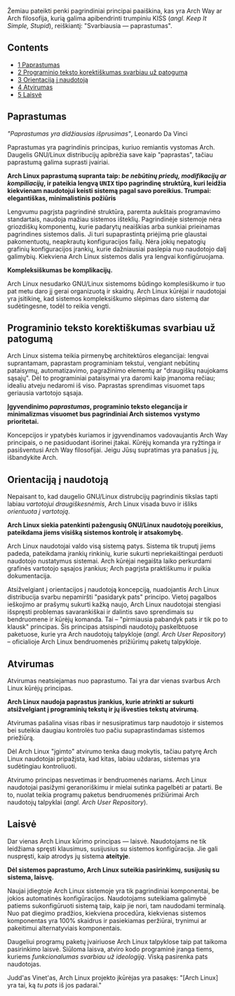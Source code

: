 Žemiau pateikti penki pagrindiniai principai paaiškina, kas yra Arch Way ar Arch filosofija, kurią galima apibendrinti trumpiniu KISS (*angl. Keep It Simple, Stupid*), reiškiantį: "Svarbiausia — paprastumas".

## Contents

*   [1 Paprastumas](#Paprastumas)
*   [2 Programinio teksto korektiškumas svarbiau už patogumą](#Programinio_teksto_korektiškumas_svarbiau_už_patogumą)
*   [3 Orientaciją į naudotoją](#Orientaciją_į_naudotoją)
*   [4 Atvirumas](#Atvirumas)
*   [5 Laisvė](#Laisvė)

## Paprastumas

*"Paprastumas yra didžiausias išprusimas"*, Leonardo Da Vinci

Paprastumas yra pagrindinis principas, kuriuo remiantis vystomas Arch. Daugelis GNU/Linux distribucijų apibrėžia save kaip "paprastas", tačiau paprastumą galima suprasti įvairiai.

**Arch Linux paprastumą supranta taip: *be nebūtinų priedų, modifikacijų ar kompiliacijų*, ir pateikia lengvą <tt>UNIX</tt> tipo pagrindinę struktūrą, kuri leidžia kiekvienam naudotojui keisti sistemą pagal savo poreikius. Trumpai: elegantiškas, minimalistinis požiūris**

Lengvumu pagrįsta pagrindinė struktūra, paremta aukštais programavimo standartais, naudoja mažiau sistemos išteklių. Pagrindinėje sistemoje nėra griozdiškų komponentų, kurie padarytų neaiškias arba sunkiai prieinamas pagrindines sistemos dalis. Ji turi supaprastintą priėjimą prie glaustai pakomentuotų, neapkrautų konfiguracijos failų. Nėra jokių nepatogių grafinių konfiguracijos įrankių, kurie dažniausiai paslepia nuo naudotojo dalį galimybių. Kiekviena Arch Linux sistemos dalis yra lengvai konfigūruojama.

**Kompleksiškumas be komplikacijų.**

Arch Linux nesudarko GNU/Linux sistemoms būdingo komplesiškumo ir tuo pat metu daro jį gerai organizuotą ir skaidrų. Arch Linux kūrėjai ir naudotojai yra įsitikinę, kad sistemos kompleksiškumo slėpimas daro sistemą dar sudėtingesne, todėl to reikia vengti.

## Programinio teksto korektiškumas svarbiau už patogumą

Arch Linux sistema teikia pirmenybę architektūros elegancijai: lengvai suprantamam, paprastam programiniam tekstui, vengiant nebūtinų pataisymų, automatizavimo, pagražinimo elementų ar "draugiškų naujokams sąsajų". Dėl to programiniai pataisymai yra daromi kaip įmanoma rečiau; idealiu atveju nedaromi iš viso. Paprastas sprendimas visuomet taps geriausia vartotojo sąsaja.

**Įgyvendinimo *paprastumas*, programinio teksto elegancija ir minimalizmas visuomet bus pagrindiniai Arch sistemos vystymo prioritetai.**

Koncepcijos ir ypatybės kuriamos ir įgyvendinamos vadovaujantis Arch Way principais, o ne pasiduodant išorinei įtakai. Kūrėjų komanda yra ryžtinga ir pasišventusi Arch Way filosofijai. Jeigu Jūsų supratimas yra panašus į jų, išbandykite Arch.

## Orientaciją į naudotoją

Nepaisant to, kad daugelio GNU/Linux distrubcijų pagrindinis tikslas tapti labiau *vartotojui draugiškesnėmis*, Arch Linux visada buvo ir išliks *orientuota į vartotoją*.

**Arch Linux siekia patenkinti pažengusių GNU/Linux naudotojų poreikius, pateikdama jiems visišką sistemos kontrolę ir atsakomybę.**

Arch Linux naudotojai valdo visą sistemą patys. Sistema tik truputį jiems padeda, pateikdama įrankių rinkinių, kurie sukurti nepriekaištingai perduoti naudotojo nustatymus sistemai. Arch kūrėjai negaišta laiko perkurdami grafinės vartotojo sąsajos įrankius; Arch pagrįsta praktiškumu ir puikia dokumentacija.

Atsižvelgiant į orientacijos į naudotoją koncepciją, nuadojantis Arch Linux distribucija svarbu nepamiršti "pasidaryk pats" principo. Vietoj pagalbos ieškojimo ar prašymų sukurti kažką naujo, Arch Linux naudotojai stengiasi išspręsti problemas savarankiškai ir dalintis savo sprendimais su bendruomene ir kūrėjų komanda. Tai – "pirmiausia pabandyk pats ir tik po to klausk" principas. Šis principas atsispindi naudotojų paskelbtuose paketuose, kurie yra Arch naudotojų talpykloje (*angl. Arch User Repository*) – oficialioje Arch Linux bendruomenės prižiūrimų paketų talpykloje.

## Atvirumas

Atvirumas neatsiejamas nuo paprastumo. Tai yra dar vienas svarbus Arch Linux kūrėjų principas.

**Arch Linux naudoja paprastus įrankius, kurie atrinkti ar sukurti atsižvelgiant į programinių tekstų ir jų išvesties tekstų atvirumą.**

Atvirumas pašalina visas ribas ir nesusipratimus tarp naudotojo ir sistemos bei suteikia daugiau kontrolės tuo pačiu supaprastindamas sistemos priežiūrą.

Dėl Arch Linux "įgimto" atvirumo tenka daug mokytis, tačiau patyrę Arch Linux naudotojai pripažįsta, kad kitas, labiau uždaras, sistemas yra sudėtingiau kontroliuoti.

Atvirumo principas nesvetimas ir bendruomenės nariams. Arch Linux naudotojai pasižymi geranoriškimu ir mielai sutinka pagelbėti ar patarti. Be to, nuolat teikia programų paketus bendruomenės prižiūrimai Arch naudotojų talpyklai (*angl. Arch User Repository*).

## Laisvė

Dar vienas Arch Linux kūrimo principas — laisvė. Naudotojams ne tik leidžiama spręsti klausimus, susijusius su sistemos konfigūracija. Jie gali nuspręsti, kaip atrodys jų sistema **ateityje**.

**Dėl sistemos paprastumo, Arch Linux suteikia pasirinkimų, susijusių su sistema, laisvę.**

Naujai įdiegtoje Arch Linux sistemoje yra tik pagrindiniai komponentai, be jokios automatinės konfigūracijos. Naudotojams suteikiama galimybė patiems sukonfigūruoti sistemą taip, kaip jie nori, tam naudodami terminalą. Nuo pat diegimo pradžios, kiekviena procedūra, kiekvienas sistemos komponentas yra 100% skaidrus ir pasiekiamas peržiūrai, trynimui ar pakeitimui alternatyviais komponentais.

Daugeliui programų paketų įvairiuose Arch Linux talpyklose taip pat taikoma pasirinkimo laisvė. Siūloma laisva, atviro kodo programinė įranga tiems, kuriems *funkcionalumas svarbiau už ideologiją*. Viską pasirenka pats naudotojas.

Judd'as Vinet'as, Arch Linux projekto įkūrėjas yra pasakęs: "[Arch Linux] yra tai, ką *tu pats* iš jos padarai."